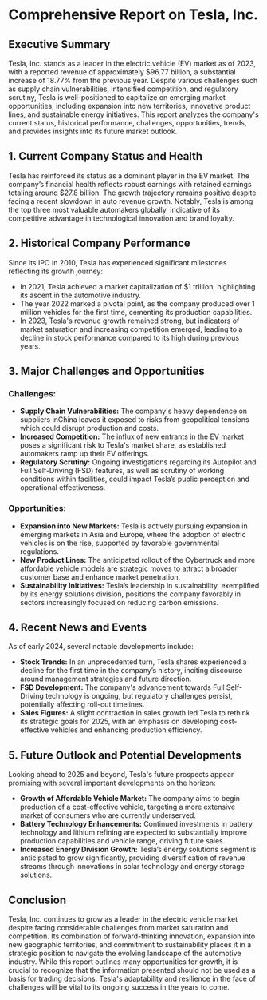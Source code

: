 # Comprehensive Report on Tesla, Inc.

## Executive Summary
Tesla, Inc. stands as a leader in the electric vehicle (EV) market as of 2023, with a reported revenue of approximately $96.77 billion, a substantial increase of 18.77% from the previous year. Despite various challenges such as supply chain vulnerabilities, intensified competition, and regulatory scrutiny, Tesla is well-positioned to capitalize on emerging market opportunities, including expansion into new territories, innovative product lines, and sustainable energy initiatives. This report analyzes the company's current status, historical performance, challenges, opportunities, trends, and provides insights into its future market outlook.

## 1. Current Company Status and Health
Tesla has reinforced its status as a dominant player in the EV market. The company’s financial health reflects robust earnings with retained earnings totaling around $27.8 billion. The growth trajectory remains positive despite facing a recent slowdown in auto revenue growth. Notably, Tesla is among the top three most valuable automakers globally, indicative of its competitive advantage in technological innovation and brand loyalty.

## 2. Historical Company Performance
Since its IPO in 2010, Tesla has experienced significant milestones reflecting its growth journey:
- In 2021, Tesla achieved a market capitalization of $1 trillion, highlighting its ascent in the automotive industry.
- The year 2022 marked a pivotal point, as the company produced over 1 million vehicles for the first time, cementing its production capabilities.
- In 2023, Tesla's revenue growth remained strong, but indicators of market saturation and increasing competition emerged, leading to a decline in stock performance compared to its high during previous years.

## 3. Major Challenges and Opportunities
### Challenges:
- **Supply Chain Vulnerabilities:** The company's heavy dependence on suppliers inChina leaves it exposed to risks from geopolitical tensions which could disrupt production and costs.
- **Increased Competition:** The influx of new entrants in the EV market poses a significant risk to Tesla's market share, as established automakers ramp up their EV offerings.
- **Regulatory Scrutiny:** Ongoing investigations regarding its Autopilot and Full Self-Driving (FSD) features, as well as scrutiny of working conditions within facilities, could impact Tesla’s public perception and operational effectiveness.

### Opportunities:
- **Expansion into New Markets:** Tesla is actively pursuing expansion in emerging markets in Asia and Europe, where the adoption of electric vehicles is on the rise, supported by favorable governmental regulations.
- **New Product Lines:** The anticipated rollout of the Cybertruck and more affordable vehicle models are strategic moves to attract a broader customer base and enhance market penetration.
- **Sustainability Initiatives:** Tesla’s leadership in sustainability, exemplified by its energy solutions division, positions the company favorably in sectors increasingly focused on reducing carbon emissions.

## 4. Recent News and Events
As of early 2024, several notable developments include:
- **Stock Trends:** In an unprecedented turn, Tesla shares experienced a decline for the first time in the company’s history, inciting discourse around management strategies and future direction.
- **FSD Development:** The company's advancement towards Full Self-Driving technology is ongoing, but regulatory challenges persist, potentially affecting roll-out timelines.
- **Sales Figures:** A slight contraction in sales growth led Tesla to rethink its strategic goals for 2025, with an emphasis on developing cost-effective vehicles and enhancing production efficiency.

## 5. Future Outlook and Potential Developments
Looking ahead to 2025 and beyond, Tesla's future prospects appear promising with several important developments on the horizon:
- **Growth of Affordable Vehicle Market:** The company aims to begin production of a cost-effective vehicle, targeting a more extensive market of consumers who are currently underserved.
- **Battery Technology Enhancements:** Continued investments in battery technology and lithium refining are expected to substantially improve production capabilities and vehicle range, driving future sales.
- **Increased Energy Division Growth:** Tesla’s energy solutions segment is anticipated to grow significantly, providing diversification of revenue streams through innovations in solar technology and energy storage solutions.

## Conclusion
Tesla, Inc. continues to grow as a leader in the electric vehicle market despite facing considerable challenges from market saturation and competition. Its combination of forward-thinking innovation, expansion into new geographic territories, and commitment to sustainability places it in a strategic position to navigate the evolving landscape of the automotive industry. While this report outlines many opportunities for growth, it is crucial to recognize that the information presented should not be used as a basis for trading decisions. Tesla's adaptability and resilience in the face of challenges will be vital to its ongoing success in the years to come.
